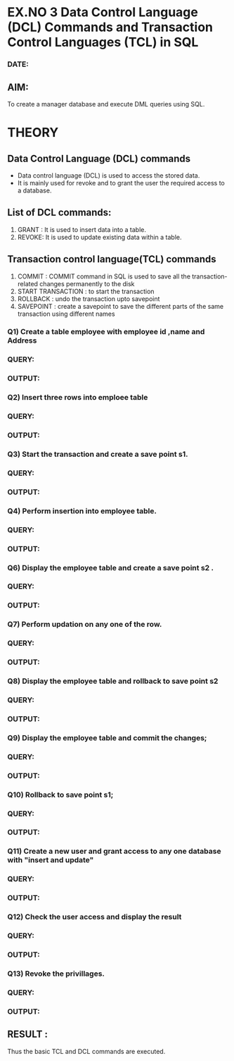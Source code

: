 # EX.NO 3 Data Control Language (DCL) Commands and Transaction Control Languages (TCL) in SQL
### DATE:
## AIM:
To create a manager database and execute DML queries using SQL.

# THEORY
## Data Control Language (DCL) commands
* Data control language (DCL) is used to access the stored data.
* It is mainly used for revoke and to grant the user the required access to a database.
## List of DCL commands: 
1. GRANT : It is used to insert data into a table.
2. REVOKE: It is used to update existing data within a table.
## Transaction control language(TCL) commands
1. COMMIT : COMMIT command in SQL is used to save all the transaction-related changes permanently to the disk
2. START TRANSACTION : to start the transaction
3. ROLLBACK : undo the transaction upto savepoint 
4. SAVEPOINT : create a savepoint to save the different parts of the same transaction using different names

### Q1) Create a table employee with employee id ,name and Address

### QUERY:


### OUTPUT:

### Q2) Insert three rows into emploee table 


### QUERY:


### OUTPUT:

### Q3) Start the transaction and create a save point s1.

### QUERY:


### OUTPUT:

### Q4) Perform insertion into employee table.

### QUERY:


### OUTPUT:


### Q6)	Display the employee table and create a save point s2 .


### QUERY:


### OUTPUT:


### Q7)	Perform updation on any one of the row.


### QUERY:


### OUTPUT:


### Q8) Display the employee table and rollback to  save point s2 


### QUERY:


### OUTPUT:


### Q9) Display the employee table and commit the changes; 


### QUERY:


### OUTPUT:


### Q10) Rollback to save point s1;


### QUERY:


### OUTPUT:


### Q11)	Create a new user and grant access to any one database with "insert and update"


### QUERY:


### OUTPUT:


### Q12) Check the user access and display the result 


### QUERY:


### OUTPUT:

### Q13) Revoke the privillages.

### QUERY:


### OUTPUT:


## RESULT :
Thus the basic TCL and DCL commands are executed.
